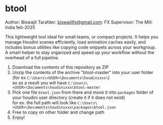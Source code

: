 # btool
Author:
Biswajit Tarafder:
biswajitfx@gmail.com:
FX Supervisor:
The Mill:
India
feb-2025

This lightweight tool ideal for small teams, or compact projects. It helps you manage Houdini scenes efficiently, load animation caches easily, and includes bonus utilities like copying code snippets across your workgroup. A smart helper to stay organized and speed up your workflow without the overhead of a full pipeline.

1. Download the contents of this repository as ZIP
2. Unzip the contents of the archive "btool-master" into your user folder (for ex `C:\Users\<USER>\Documents\houdinixxx\`)  
   so as a result you will have `C:\Users\<USER>\Documents\houdinixxx\btool-master`
3. Pick one file `btool.json` from there and move it into `packages` folder of your houdini user directory  (create it if it does not exist)  
   for ex. the full path will look like `C:\Users\<USER>\Documents\houdinixxx\packages\btool.json`
4. Free to copy on other folder and change path    
5. Enjoy!
